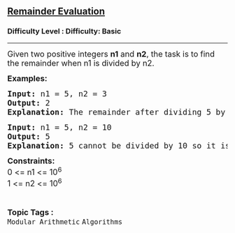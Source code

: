 <h2><a href="https://www.geeksforgeeks.org/problems/remainder-evaluation3755/1?page=1&difficulty=Basic&sortBy=submissions">Remainder Evaluation</a></h2><h3>Difficulty Level : Difficulty: Basic</h3><hr><div class="problems_problem_content__Xm_eO"><p><span style="font-size: 18px;">Given two positive integers <strong>n1</strong> and <strong>n2</strong>, the task is to find the remainder when n1 is divided by n2.</span></p>
<p><strong><span style="font-size: 18px;">Examples:</span></strong></p>
<pre><strong><span style="font-size: 18px;">Input: </span></strong><span style="font-size: 18px;">n1 = 5, n2 = 3</span>
<strong><span style="font-size: 18px;">Output: </span></strong><span style="font-size: 18px;">2</span>
<strong><span style="font-size: 18px;">Explanation: </span></strong><span style="font-size: 18px;">The remainder after dividing 5 by 3 is: 2.</span></pre>
<pre><span style="font-size: 18px;"><strong>Input: </strong>n1 = 5, n2 = 10</span>
<span style="font-size: 18px;"><strong>Output: </strong>5</span>
<span style="font-size: 18px;"><strong>Explanation: </strong>5 cannot be divided by 10 so it is the Remainder.</span>
</pre>
<p><span style="font-size: 18px;"><strong>Constraints:</strong><br>0 &lt;= n1 &lt;= 10<sup>6</sup><br>1 &lt;= n2 &lt;= 10<sup>6</sup></span></p></div><br><p><span style=font-size:18px><strong>Topic Tags : </strong><br><code>Modular Arithmetic</code>&nbsp;<code>Algorithms</code>&nbsp;